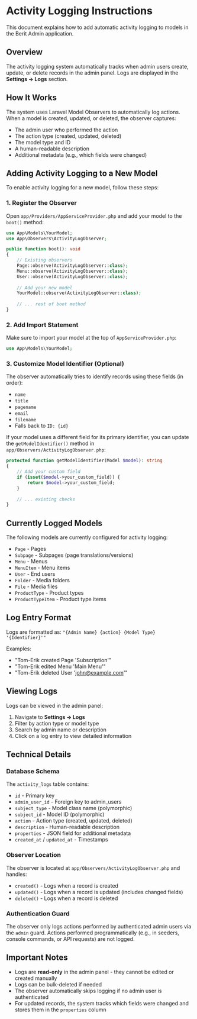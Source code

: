 # Activity Logging Instructions

This document explains how to add automatic activity logging to models in the Berit Admin application.

## Overview

The activity logging system automatically tracks when admin users create, update, or delete records in the admin panel. Logs are displayed in the **Settings → Logs** section.

## How It Works

The system uses Laravel Model Observers to automatically log actions. When a model is created, updated, or deleted, the observer captures:
- The admin user who performed the action
- The action type (created, updated, deleted)
- The model type and ID
- A human-readable description
- Additional metadata (e.g., which fields were changed)

## Adding Activity Logging to a New Model

To enable activity logging for a new model, follow these steps:

### 1. Register the Observer

Open `app/Providers/AppServiceProvider.php` and add your model to the `boot()` method:

```php
use App\Models\YourModel;
use App\Observers\ActivityLogObserver;

public function boot(): void
{
    // Existing observers
    Page::observe(ActivityLogObserver::class);
    Menu::observe(ActivityLogObserver::class);
    User::observe(ActivityLogObserver::class);
    
    // Add your new model
    YourModel::observe(ActivityLogObserver::class);
    
    // ... rest of boot method
}
```

### 2. Add Import Statement

Make sure to import your model at the top of `AppServiceProvider.php`:

```php
use App\Models\YourModel;
```

### 3. Customize Model Identifier (Optional)

The observer automatically tries to identify records using these fields (in order):
- `name`
- `title`
- `pagename`
- `email`
- `filename`
- Falls back to `ID: {id}`

If your model uses a different field for its primary identifier, you can update the `getModelIdentifier()` method in `app/Observers/ActivityLogObserver.php`:

```php
protected function getModelIdentifier(Model $model): string
{
    // Add your custom field
    if (isset($model->your_custom_field)) {
        return $model->your_custom_field;
    }
    
    // ... existing checks
}
```

## Currently Logged Models

The following models are currently configured for activity logging:
- `Page` - Pages
- `Subpage` - Subpages (page translations/versions)
- `Menu` - Menus
- `MenuItem` - Menu items
- `User` - End users
- `Folder` - Media folders
- `File` - Media files
- `ProductType` - Product types
- `ProductTypeItem` - Product type items

## Log Entry Format

Logs are formatted as: `"{Admin Name} {action} {Model Type} '{Identifier}'"`

Examples:
- "Tom-Erik created Page 'Subscription'"
- "Tom-Erik edited Menu 'Main Menu'"
- "Tom-Erik deleted User 'john@example.com'"

## Viewing Logs

Logs can be viewed in the admin panel:
1. Navigate to **Settings → Logs**
2. Filter by action type or model type
3. Search by admin name or description
4. Click on a log entry to view detailed information

## Technical Details

### Database Schema

The `activity_logs` table contains:
- `id` - Primary key
- `admin_user_id` - Foreign key to admin_users
- `subject_type` - Model class name (polymorphic)
- `subject_id` - Model ID (polymorphic)
- `action` - Action type (created, updated, deleted)
- `description` - Human-readable description
- `properties` - JSON field for additional metadata
- `created_at` / `updated_at` - Timestamps

### Observer Location

The observer is located at `app/Observers/ActivityLogObserver.php` and handles:
- `created()` - Logs when a record is created
- `updated()` - Logs when a record is updated (includes changed fields)
- `deleted()` - Logs when a record is deleted

### Authentication Guard

The observer only logs actions performed by authenticated admin users via the `admin` guard. Actions performed programmatically (e.g., in seeders, console commands, or API requests) are not logged.

## Important Notes

- Logs are **read-only** in the admin panel - they cannot be edited or created manually
- Logs can be bulk-deleted if needed
- The observer automatically skips logging if no admin user is authenticated
- For updated records, the system tracks which fields were changed and stores them in the `properties` column
